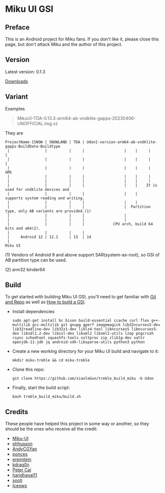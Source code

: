 # Miku UI GSI

## Preface
This is an Android project for Miku fans. If you don't like it, please close this page, but don't attack Miku and the author of this project.

## Version
Latest version: 0.1.3

[Downloads](https://github.com/xiaoleGun/treble_build_miku/releases)

## Variant
Examples
> MikuUI-TDA-0.13.3-arm64-ab-vndklite-gapps-20230406-UNOFFICIAL.img.xz

They are
```
ProjectName-{SNOW | SNOWLAND | TDA | Udon}-version-arm64-ab-vndklite-gapps-BuildDate-Buildtype
 |                |          |     |                  |    |     |      |
 |                |          |     |                  |    |     |      |
 |                |          |     |                  |    |     |     GMS
 |                |          |     |                  |    |     |
 |                |          |     |                  |    |     |
 |                |          |     |                  |    |    It is used for vndklite devices and 
 |                |          |     |                  |    |    supports system reading and writing.
 |                |          |     |                  |    |
 |                |          |     |                  |  Partition type, only AB variants are provided.(1)
 |                |          |     |                  |
 |                |          |     |                  |
 |                |          |     |             CPU arch, build 64 bits and a64(2).
 |                |          |     |
 |     Android 12 | 12.1     | 13  | 14
 |
Miku UI
```

(1) Vendors of Android 9 and above support SAR(system-as-root), so GSI of AB partition type can be used.

(2) arm32 binder64

## Build
To get started with building Miku UI GSI, you'll need to get familiar with [Git and Repo](https://source.android.com/source/using-repo.html) as well as [How to build a GSI](https://github.com/phhusson/treble_experimentations/wiki/How-to-build-a-GSI%3F).
- Install dependencies
    ```
    sudo apt-get install bc bison build-essential ccache curl flex g++-multilib gcc-multilib git gnupg gperf imagemagick lib32ncurses5-dev lib32readline-dev lib32z1-dev liblz4-tool libncurses5 libncurses5-dev libsdl1.2-dev libssl-dev libxml2 libxml2-utils lzop pngcrush rsync schedtool squashfs-tools xsltproc zip zlib1g-dev xattr openjdk-11-jdk jq android-sdk-libsparse-utils python3 python
    ```
- Create a new working directory for your Miku UI build and navigate to it:
    ```
    mkdir miku-treble && cd miku-treble
    ```
- Clone this repo:
    ```
    git clone https://github.com/xiaoleGun/treble_build_miku -b Udon
    ```
- Finally, start the build script:
    ```
    bash treble_build_miku/build.sh
    ```

## Credits
These people have helped this project in some way or another, so they should be the ones who receive all the credit:
- [Miku-UI](https://github.com/Miku-UI)
- [phhusson](https://github.com/phhusson)
- [AndyCGYan](https://github.com/AndyCGYan)
- [ponces](https://github.com/ponces)
- [eremitein](https://github.com/eremitein)
- [kdrag0n](https://github.com/kdrag0n)
- [Peter Cai](https://github.com/PeterCxy)
- [haridhayal11](https://github.com/haridhayal11)
- [sooti](https://github.com/sooti)
- [Iceows](https://github.com/Iceows)